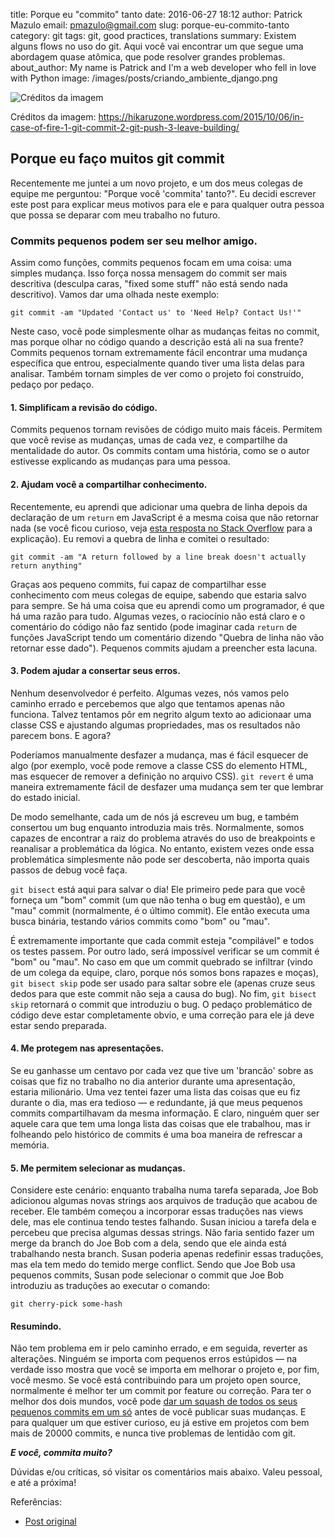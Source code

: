 title: Porque eu "commito" tanto
date: 2016-06-27 18:12
author: Patrick Mazulo
email: pmazulo@gmail.com
slug: porque-eu-commito-tanto
category: git
tags: git, good practices, translations
summary: Existem alguns flows no uso do git. Aqui você vai encontrar um que segue uma abordagem quase atômica, que pode resolver grandes problemas.
about_author: My name is Patrick and I'm a web developer who fell in love with Python
image: /images/posts/criando_ambiente_django.png

![Créditos da imagem]({filename}/images/posts/in-case-of-fire-1-git-commit-2-git-push-3-leave-building2.png)

Créditos da imagem: <https://hikaruzone.wordpress.com/2015/10/06/in-case-of-fire-1-git-commit-2-git-push-3-leave-building/>

## Porque eu faço muitos git commit
Recentemente me juntei a um novo projeto, e um dos meus colegas de equipe me perguntou: "Porque você 'commita' tanto?". Eu decidi escrever este post para explicar meus motivos para ele e para qualquer outra pessoa que possa se deparar com meu trabalho no futuro.

### Commits pequenos podem ser seu melhor amigo.
Assim como funções, commits pequenos focam em uma coisa: uma simples mudança. Isso força nossa mensagem do commit ser mais descritiva (desculpa caras, "fixed some stuff" não está sendo nada descritivo).
Vamos dar uma olhada neste exemplo:

````shell
git commit -am "Updated 'Contact us' to 'Need Help? Contact Us!'"
````

Neste caso, você pode simplesmente olhar as mudanças feitas no commit, mas porque olhar no código quando a descrição está ali na sua frente? Commits pequenos tornam extremamente fácil encontrar uma mudança específica que entrou, especialmente quando tiver uma lista delas para analisar. Também tornam simples de ver como o projeto foi construído, pedaço por pedaço.

#### 1. Simplificam a revisão do código.
Commits pequenos tornam revisões de código muito mais fáceis. Permitem que você revise as mudanças, umas de cada vez, e compartilhe da mentalidade do autor. Os commits contam uma história, como se o autor estivesse explicando as mudanças para uma pessoa.

#### 2. Ajudam você a compartilhar conhecimento.
Recentemente, eu aprendi que adicionar uma quebra de linha depois da declaração de um `return` em JavaScript é a mesma coisa que não retornar nada (se você ficou curioso, veja [esta resposta no Stack Overflow](http://stackoverflow.com/a/8528606) para a explicação). Eu removi a quebra de linha e comitei o resultado:

````shell
git commit -am "A return followed by a line break doesn't actually return anything"
````

Graças aos pequeno commits, fui capaz de compartilhar esse conhecimento com meus colegas de equipe, sabendo que estaria salvo para sempre. Se há uma coisa que eu aprendi como um programador, é que há uma razão para tudo. Algumas vezes, o raciocínio não está claro e o comentário do código não faz sentido (pode imaginar cada `return` de funções JavaScript tendo um comentário dizendo "Quebra de linha não vão retornar esse dado"). Pequenos commits ajudam a preencher esta lacuna.

#### 3. Podem ajudar a consertar seus erros.
Nenhum desenvolvedor é perfeito. Algumas vezes, nós vamos pelo caminho errado e percebemos que algo que tentamos apenas não funciona. Talvez tentamos pôr em negrito algum texto ao adicionaar uma classe CSS e ajustando algumas propriedades, mas os resultados não parecem bons. E agora?

Poderíamos manualmente desfazer a mudança, mas é fácil esquecer de algo (por exemplo, você pode remove a classe CSS do elemento HTML, mas esquecer de remover a definição no arquivo CSS). `git revert` é uma maneira extremamente fácil de desfazer uma mudança sem ter que lembrar do estado inicial.

De modo semelhante, cada um de nós já escreveu um bug, e também consertou um bug enquanto introduzia mais três. Normalmente, somos capazes de encontrar a raiz do problema através do uso de breakpoints e reanalisar a problemática da lógica. No entanto, existem vezes onde essa problemática simplesmente não pode ser descoberta, não importa quais passos de debug você faça.

`git bisect` está aqui para salvar o dia! Ele primeiro pede para que você forneça um "bom" commit (um que não tenha o bug em questão), e um "mau" commit (normalmente, é o último commit). Ele então executa uma busca binária, testando vários commits como "bom" ou "mau".

É extremamente importante que cada commit esteja "compilável" e todos os testes passem. Por outro lado, será impossível verificar se um commit é "bom" ou "mau". No caso em que um commit quebrado se infiltrar (vindo de um colega da equipe, claro, porque nós somos bons rapazes e moças), `git bisect skip` pode ser usado para saltar sobre ele (apenas cruze seus dedos para que este commit não seja a causa do bug). No fim, `git bisect skip` retornará o commit que introduziu o bug. O pedaço problemático de código deve estar completamente obvio, e uma correção para ele já deve estar sendo preparada.

#### 4. Me protegem nas apresentações.
Se eu ganhasse um centavo por cada vez que tive um 'brancão' sobre as coisas que fiz no trabalho no dia anterior durante uma apresentação, estaria milionário. Uma vez tentei fazer uma lista das coisas que eu fiz durante o dia, mas era tedioso — e redundante, já que meus pequenos commits compartilhavam da mesma informação. E claro, ninguém quer ser aquele cara que tem uma longa lista das coisas que ele trabalhou, mas ir folheando pelo histórico de commits é uma boa maneira de refrescar a memória.

#### 5. Me permitem selecionar as mudanças.
Considere este cenário: enquanto trabalha numa tarefa separada, Joe Bob adicionou algumas novas strings aos arquivos de tradução que acabou de receber. Ele também começou a incorporar essas traduções nas views dele, mas ele continua tendo testes falhando. Susan iniciou a tarefa dela e percebeu que precisa algumas dessas strings. Não faria sentido fazer um merge da branch do Joe Bob com a dela, sendo que ele ainda está trabalhando nesta branch. Susan poderia apenas redefinir essas traduções, mas ela tem medo do temido merge conflict. Sendo que Joe Bob usa pequenos commits, Susan pode selecionar o commit que Joe Bob introduziu as traduções ao executar o comando:

````shell
git cherry-pick some-hash
````

#### Resumindo.
Não tem problema em ir pelo caminho errado, e em seguida, reverter as alterações. Ninguém se importa com pequenos erros estúpidos — na verdade isso mostra que você se importa em melhorar o projeto e, por fim, você mesmo. Se você está contribuindo para um projeto open source, normalmente é melhor ter um commit por feature ou correção. Para ter o melhor dos dois mundos, você pode [dar um squash de todos os seus pequenos commits em um só](http://makandracards.com/makandra/527-squash-several-git-commits-into-a-single-commit) antes de você publicar suas mudanças. E para qualquer um que estiver curioso, eu já estive em projetos com bem mais de 20000 commits, e nunca tive problemas de lentidão com git.

**_E você, commita muito?_**


Dúvidas e/ou críticas, só visitar os comentários mais abaixo. Valeu pessoal, e até a próxima!

Referências:

- [Post original](http://spin.atomicobject.com/2015/11/11/all-the-commits/)
